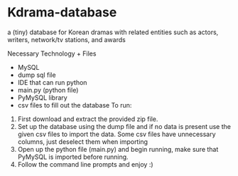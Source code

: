 # Kdrama-database
a (tiny) database for Korean dramas with related entities such as actors, writers, network/tv stations, and awards

Necessary Technology + Files
- MySQL
- dump sql file
- IDE that can run python
- main.py (python file)
- PyMySQL library
- csv files to fill out the database
To run:
1) First download and extract the provided zip file.
2) Set up the database using the dump file and if no data is
present use the given csv files to import the data. Some csv
files have unnecessary columns, just deselect them when
importing
3) Open up the python file (main.py) and begin running, make
sure that PyMySQL is imported before running.
4) Follow the command line prompts and enjoy :)
